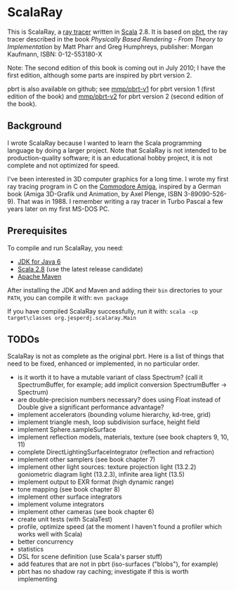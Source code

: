 # ScalaRay

This is ScalaRay, a [ray tracer](http://en.wikipedia.org/wiki/Ray_tracing_%28graphics%29) written in [Scala](http://www.scala-lang.org/) 2.8. It is based on [pbrt](http://pbrt.org/), the ray tracer described in the book *Physically Based Rendering - From Theory to Implementation* by Matt Pharr and Greg Humphreys, publisher: Morgan Kaufmann, ISBN: 0-12-553180-X

Note: The second edition of this book is coming out in July 2010; I have the first edition, although some parts are inspired by pbrt version 2.

pbrt is also available on github; see [mmp/pbrt-v1](http://github.com/mmp/pbrt-v1) for pbrt version 1 (first edition of the book) and [mmp/pbrt-v2](http://github.com/mmp/pbrt-v2) for pbrt version 2 (second edition of the book).

## Background

I wrote ScalaRay because I wanted to learn the Scala programming language by doing a larger project. Note that ScalaRay is not intended to be production-quality software; it is an educational hobby project, it is not complete and not optimized for speed.

I've been interested in 3D computer graphics for a long time. I wrote my first ray tracing program in C on the [Commodore Amiga](http://en.wikipedia.org/wiki/Amiga), inspired by a German book (Amiga 3D-Grafik und Animation, by Axel Plenge, ISBN 3-89090-526-9). That was in 1988. I remember writing a ray tracer in Turbo Pascal a few years later on my first MS-DOS PC.

## Prerequisites

To compile and run ScalaRay, you need:

- [JDK for Java 6](http://java.sun.com/javase/)
- [Scala 2.8](http://www.scala-lang.org/) (use the latest release candidate)
- [Apache Maven](http://maven.apache.org/)

After installing the JDK and Maven and adding their `bin` directories to your `PATH`, you can compile it with: `mvn package`

If you have compiled ScalaRay successfully, run it with: `scala -cp target\classes org.jesperdj.scalaray.Main`

## TODOs

ScalaRay is not as complete as the original pbrt. Here is a list of things that need to be fixed, enhanced or implemented, in no particular order.

- is it worth it to have a mutable variant of class Spectrum? (call it SpectrumBuffer, for example; add implicit conversion SpectrumBuffer -> Spectrum)
- are double-precision numbers necessary? does using Float instead of Double give a significant performance advantage?
- implement accelerators (bounding volume hierarchy, kd-tree, grid)
- implement triangle mesh, loop subdivision surface, height field
- implement Sphere.sampleSurface
- implement reflection models, materials, texture (see book chapters 9, 10, 11)
- complete DirectLightingSurfaceIntegrator (reflection and refraction)
- implement other samplers (see book chapter 7)
- implement other light sources: texture projection light (13.2.2) goniometric diagram light (13.2.3), infinite area light (13.5)
- implement output to EXR format (high dynamic range)
- tone mapping (see book chapter 8)
- implement other surface integrators
- implement volume integrators
- implement other cameras (see book chapter 6)
- create unit tests (with ScalaTest)
- profile, optimize speed (at the moment I haven't found a profiler which works well with Scala)
- better concurrency
- statistics
- DSL for scene definition (use Scala's parser stuff)
- add features that are not in pbrt (iso-surfaces ("blobs"), for example)
- pbrt has no shadow ray caching; investigate if this is worth implementing
